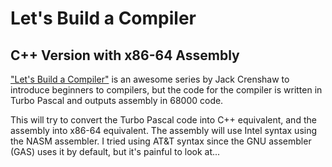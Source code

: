 # Let's Build a Compiler
## C++ Version with x86-64 Assembly

["Let's Build a Compiler"](http://compilers.iecc.com/crenshaw/) is an awesome series by Jack Crenshaw to introduce beginners to compilers, but the code for the compiler is written in Turbo Pascal and outputs assembly in 68000 code.

This will try to convert the Turbo Pascal code into C++ equivalent, and the assembly into x86-64 equivalent. The assembly will use Intel syntax using the NASM assembler. I tried using AT&T syntax since the GNU assembler (GAS) uses it by default, but it's painful to look at...

